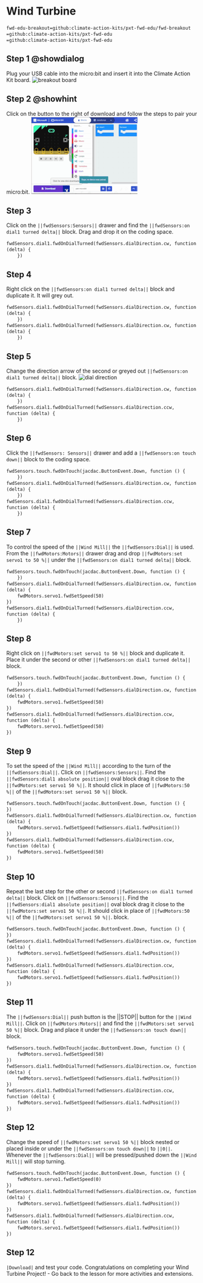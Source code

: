 # Wind Turbine
```package
fwd-edu-breakout=github:climate-action-kits/pxt-fwd-edu/fwd-breakout
=github:climate-action-kits/pxt-fwd-edu
=github:climate-action-kits/pxt-fwd-edu
```
## Step 1 @showdialog
Plug your USB cable into the micro:bit and insert it into the 
Climate Action Kit board. 
![breakout board](https://raw.githubusercontent.com/mbakhtar/wind-turbine-lesson-tutorial/master/breakout-resized.png)

## Step 2 @showhint
Click on the button to the right of download and follow the steps to pair your micro:bit.
![pair gif](https://raw.githubusercontent.com/mbakhtar/iste-electric-vehicle-v1/master/pair%20microbit-280x203.gif)


## Step 3
Click on the ``||fwdSensors:Sensors||`` drawer and find the 
``||fwdSensors:on dial1 turned delta||`` block. Drag and drop it on the coding space. 
```blocks
fwdSensors.dial1.fwdOnDialTurned(fwdSensors.dialDirection.cw, function (delta) {
    })
```
## Step 4
Right click on the ``||fwdSensors:on dial1 turned delta||`` block and duplicate it. It will grey out.
```blocks
fwdSensors.dial1.fwdOnDialTurned(fwdSensors.dialDirection.cw, function (delta) {
    })
fwdSensors.dial1.fwdOnDialTurned(fwdSensors.dialDirection.cw, function (delta) {
    })
```
## Step 5
Change the direction arrow of the second or greyed out ``||fwdSensors:on dial1 turned delta||`` block. 
![dial direction](https://raw.githubusercontent.com/mbakhtar/wind-turbine-lesson-tutorial/master/dial%20direction%20change.gif)
```blocks
fwdSensors.dial1.fwdOnDialTurned(fwdSensors.dialDirection.cw, function (delta) {
    })
fwdSensors.dial1.fwdOnDialTurned(fwdSensors.dialDirection.ccw, function (delta) {
    })
```
## Step 6
Click the ``||fwdSensors: Sensors||`` drawer and add a 
``||fwdSensors:on touch down||`` block to the coding space.
```blocks
fwdSensors.touch.fwdOnTouch(jacdac.ButtonEvent.Down, function () {
    })
fwdSensors.dial1.fwdOnDialTurned(fwdSensors.dialDirection.cw, function (delta) {
    })
fwdSensors.dial1.fwdOnDialTurned(fwdSensors.dialDirection.ccw, function (delta) {
    })
```
## Step 7
To control the speed of the ``||Wind Mill||`` the ``||fwdSensors:Dial||`` is used.
From the ``||fwdMotors:Motors||`` drawer drag and drop 
``||fwdMotors:set servo1 to 50 %||`` under the
``||fwdSensors:on dial1 turned delta||`` block.
```blocks
fwdSensors.touch.fwdOnTouch(jacdac.ButtonEvent.Down, function () {
    })
fwdSensors.dial1.fwdOnDialTurned(fwdSensors.dialDirection.cw, function (delta) {
    fwdMotors.servo1.fwdSetSpeed(50)
})
fwdSensors.dial1.fwdOnDialTurned(fwdSensors.dialDirection.ccw, function (delta) {
    })
```
## Step 8  
Right click on ``||fwdMotors:set servo1 to 50 %||`` block and duplicate it.
Place it under the second or other ``||fwdSensors:on dial1 turned delta||`` block.
```blocks
fwdSensors.touch.fwdOnTouch(jacdac.ButtonEvent.Down, function () {
    })
fwdSensors.dial1.fwdOnDialTurned(fwdSensors.dialDirection.cw, function (delta) {
    fwdMotors.servo1.fwdSetSpeed(50)
})
fwdSensors.dial1.fwdOnDialTurned(fwdSensors.dialDirection.ccw, function (delta) {
    fwdMotors.servo1.fwdSetSpeed(50)
})
```

## Step 9
To set the speed of the ``||Wind Mill||`` according to the turn 
of the ``||fwdSensors:Dial||``. Click on ``||fwdSensors:Sensors||``.
Find the ``||fwdSensors:dial1 absolute position||`` oval block drag it close to the ``||fwdMotors:set servo1 50 %||``.
It should click in place of ``||fwdMotors:50 %||`` of the ``||fwdMotors:set servo1 50 %||`` block. 
```blocks
fwdSensors.touch.fwdOnTouch(jacdac.ButtonEvent.Down, function () {
})
fwdSensors.dial1.fwdOnDialTurned(fwdSensors.dialDirection.cw, function (delta) {
    fwdMotors.servo1.fwdSetSpeed(fwdSensors.dial1.fwdPosition())
})
fwdSensors.dial1.fwdOnDialTurned(fwdSensors.dialDirection.ccw, function (delta) {
    fwdMotors.servo1.fwdSetSpeed(50)
})
```
## Step 10
Repeat the last step for the other or second ``||fwdSensors:on dial1 turned delta||`` block. Click on ``||fwdSensors:Sensors||``.
Find the ``||fwdSensors:dial1 absolute position||`` oval block drag it close to the ``||fwdMotors:set servo1 50 %||``.
It should click in place of ``||fwdMotors:50 %||`` of the ``||fwdMotors:set servo1 50 %||``.
block. 
```blocks
fwdSensors.touch.fwdOnTouch(jacdac.ButtonEvent.Down, function () {
})
fwdSensors.dial1.fwdOnDialTurned(fwdSensors.dialDirection.cw, function (delta) {
    fwdMotors.servo1.fwdSetSpeed(fwdSensors.dial1.fwdPosition())
})
fwdSensors.dial1.fwdOnDialTurned(fwdSensors.dialDirection.ccw, function (delta) {
    fwdMotors.servo1.fwdSetSpeed(fwdSensors.dial1.fwdPosition())
})
```
## Step 11
The ``||fwdSensors:Dial||`` push button is the ||STOP|| button for the ``||Wind Mill||``. Click on 
``||fwdMotors:Motors||`` and find the ``||fwdMotors:set servo1 50 %||`` block. Drag and place it under
the ``||fwdSensors:on touch down||`` block.
```blocks
fwdSensors.touch.fwdOnTouch(jacdac.ButtonEvent.Down, function () {
    fwdMotors.servo1.fwdSetSpeed(50)
})
fwdSensors.dial1.fwdOnDialTurned(fwdSensors.dialDirection.cw, function (delta) {
    fwdMotors.servo1.fwdSetSpeed(fwdSensors.dial1.fwdPosition())
})
fwdSensors.dial1.fwdOnDialTurned(fwdSensors.dialDirection.ccw, function (delta) {
    fwdMotors.servo1.fwdSetSpeed(fwdSensors.dial1.fwdPosition())
})
```
## Step 12
Change the speed of ``||fwdMotors:set servo1 50 %||`` block nested or placed inside or under the ``||fwdSensors:on touch down||``
to ``||0||``. Whenever the ``||fwdSensors:Dial||`` will be pressed/pushed down the ``||Wind Mill||`` will stop turning.
```blocks
fwdSensors.touch.fwdOnTouch(jacdac.ButtonEvent.Down, function () {
    fwdMotors.servo1.fwdSetSpeed(0)
})
fwdSensors.dial1.fwdOnDialTurned(fwdSensors.dialDirection.cw, function (delta) {
    fwdMotors.servo1.fwdSetSpeed(fwdSensors.dial1.fwdPosition())
})
fwdSensors.dial1.fwdOnDialTurned(fwdSensors.dialDirection.ccw, function (delta) {
    fwdMotors.servo1.fwdSetSpeed(fwdSensors.dial1.fwdPosition())
})
```

## Step 12
``|Download|`` and test your code.
Congratulations on completing your Wind Turbine Project! - Go back to the lesson for more activities and extensions.
```package
